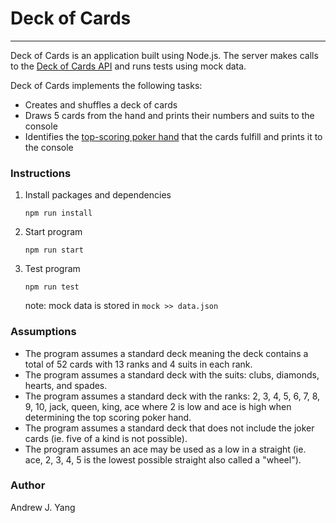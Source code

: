 # Deck of Cards

---
Deck of Cards is an application built using Node.js. The server makes calls to
the [Deck of Cards API](https://deckofcardsapi.com/) and runs tests using mock data.

Deck of Cards implements the following tasks:

- Creates and shuffles a deck of cards
- Draws 5 cards from the hand and prints their numbers and suits to the console
- Identifies the [top-scoring poker hand](https://en.wikipedia.org/wiki/List_of_poker_hands) that the cards fulfill and
  prints it to the console

### Instructions
1. Install packages and dependencies
    ````
    npm run install
    ````
2. Start program
    ````
    npm run start
    ````
3. Test program
    ```
    npm run test
    ```
    note: mock data is stored in `mock >> data.json`

### Assumptions
- The program assumes a standard deck meaning the deck contains a total of 52 cards with 13 ranks and 4 suits in each
  rank.
- The program assumes a standard deck with the suits: clubs, diamonds, hearts, and spades.
- The program assumes a standard deck with the ranks: 2, 3, 4, 5, 6, 7, 8, 9, 10, jack, queen, king, ace where 2 is low
  and ace is high when determining the top scoring poker hand.
- The program assumes a standard deck that does not include the joker cards (ie. five of a kind is not possible).
- The program assumes an ace may be used as a low in a straight (ie. ace, 2, 3, 4, 5 is the lowest possible straight
  also called a "wheel").

### Author

Andrew J. Yang